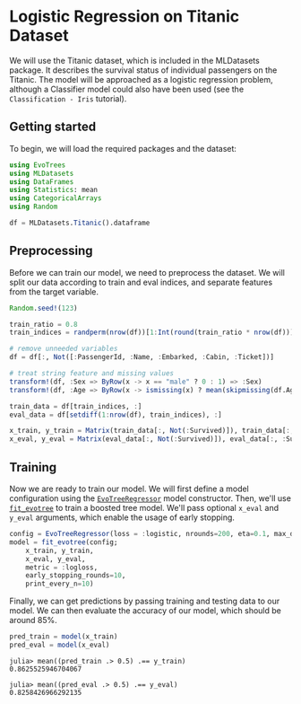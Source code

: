 # Logistic Regression on Titanic Dataset

We will use the Titanic dataset, which is included in the MLDatasets package. It describes the survival status of individual passengers on the Titanic. The model will be approached as a logistic regression problem, although a Classifier model could also have been used (see the `Classification - Iris` tutorial). 

## Getting started

To begin, we will load the required packages and the dataset:

```julia
using EvoTrees
using MLDatasets
using DataFrames
using Statistics: mean
using CategoricalArrays
using Random

df = MLDatasets.Titanic().dataframe
```

## Preprocessing

Before we can train our model, we need to preprocess the dataset. We will split our data according to train and eval indices, and separate features from the target variable.

```julia
Random.seed!(123)

train_ratio = 0.8
train_indices = randperm(nrow(df))[1:Int(round(train_ratio * nrow(df)))]

# remove unneeded variables
df = df[:, Not([:PassengerId, :Name, :Embarked, :Cabin, :Ticket])]

# treat string feature and missing values
transform!(df, :Sex => ByRow(x -> x == "male" ? 0 : 1) => :Sex)
transform!(df, :Age => ByRow(x -> ismissing(x) ? mean(skipmissing(df.Age)) : x) => :Age)

train_data = df[train_indices, :]
eval_data = df[setdiff(1:nrow(df), train_indices), :]

x_train, y_train = Matrix(train_data[:, Not(:Survived)]), train_data[:, :Survived]
x_eval, y_eval = Matrix(eval_data[:, Not(:Survived)]), eval_data[:, :Survived]
```

## Training

Now we are ready to train our model. We will first define a model configuration using the [`EvoTreeRegressor`](@ref) model constructor. 
Then, we'll use [`fit_evotree`](@ref) to train a boosted tree model. We'll pass optional `x_eval` and `y_eval` arguments, which enable the usage of early stopping. 

```julia
config = EvoTreeRegressor(loss = :logistic, nrounds=200, eta=0.1, max_depth=5, rowsample = 0.6, colsample = 0.9)
model = fit_evotree(config;
    x_train, y_train,
    x_eval, y_eval,
    metric = :logloss,
    early_stopping_rounds=10,
    print_every_n=10)
```

Finally, we can get predictions by passing training and testing data to our model. We can then evaluate the accuracy of our model, which should be around 85%. 

```julia
pred_train = model(x_train)
pred_eval = model(x_eval)
```

```julia-repl
julia> mean((pred_train .> 0.5) .== y_train)
0.8625525946704067

julia> mean((pred_eval .> 0.5) .== y_eval)
0.8258426966292135
```
